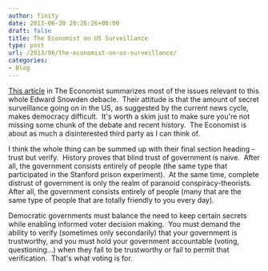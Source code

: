```yaml
---
author: finity
date: 2013-06-30 20:26:26+00:00
draft: false
title: The Economist on US Surveillance
type: post
url: /2013/06/the-economist-on-us-surveillance/
categories:
- Blog
---
```


[This article](http://www.economist.com/news/leaders/21579455-governments-first-job-protect-its-citizens-should-be-based-informed-consent?frsc=dg%7Cb) in The Economist summarizes most of the issues relevant to this whole Edward Snowden debacle.  Their attitude is that the amount of secret surveillance going on in the US, as suggested by the current news cycle, makes democracy difficult.  It's worth a skim just to make sure you're not missing some chunk of the debate and recent history.  The Economist is about as much a disinterested third party as I can think of.

I think the whole thing can be summed up with their final section heading - trust but verify.  History proves that blind trust of government is naive.  After all, the government consists entirely of people (the same type that participated in the Stanford prison experiment).  At the same time, complete distrust of government is only the realm of paranoid conspiracy-theorists.  After all, the government consists entirely of people (many that are the same type of people that are totally friendly to you every day).

Democratic governments must balance the need to keep certain secrets while enabling informed voter decision making.  You must demand the ability to verify (sometimes only secondarily) that your government is trustworthy, and you must hold your government accountable (voting, questioning...) when they fail to be trustworthy or fail to permit that verification.  That's what voting is for.
